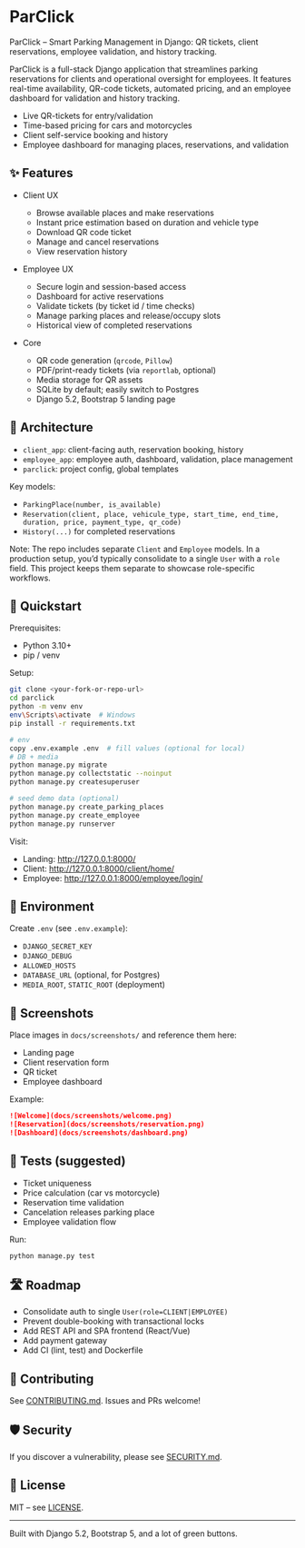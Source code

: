 # ParClick
ParClick – Smart Parking Management in Django: QR tickets, client reservations, employee validation, and history tracking.

ParClick is a full-stack Django application that streamlines parking reservations for clients and operational oversight for employees. It features real-time availability, QR-code tickets, automated pricing, and an employee dashboard for validation and history tracking.

- Live QR-tickets for entry/validation
- Time-based pricing for cars and motorcycles
- Client self-service booking and history
- Employee dashboard for managing places, reservations, and validation

## ✨ Features

- Client UX
  - Browse available places and make reservations
  - Instant price estimation based on duration and vehicle type
  - Download QR code ticket
  - Manage and cancel reservations
  - View reservation history

- Employee UX
  - Secure login and session-based access
  - Dashboard for active reservations
  - Validate tickets (by ticket id / time checks)
  - Manage parking places and release/occupy slots
  - Historical view of completed reservations

- Core
  - QR code generation (`qrcode`, `Pillow`)
  - PDF/print-ready tickets (via `reportlab`, optional)
  - Media storage for QR assets
  - SQLite by default; easily switch to Postgres
  - Django 5.2, Bootstrap 5 landing page

## 🧱 Architecture

- `client_app`: client-facing auth, reservation booking, history
- `employee_app`: employee auth, dashboard, validation, place management
- `parclick`: project config, global templates

Key models:
- `ParkingPlace(number, is_available)`
- `Reservation(client, place, vehicule_type, start_time, end_time, duration, price, payment_type, qr_code)`
- `History(...)` for completed reservations

Note: The repo includes separate `Client` and `Employee` models. In a production setup, you’d typically consolidate to a single `User` with a `role` field. This project keeps them separate to showcase role-specific workflows.

## 🚀 Quickstart

Prerequisites:
- Python 3.10+
- pip / venv

Setup:
```bash
git clone <your-fork-or-repo-url>
cd parclick
python -m venv env
env\Scripts\activate  # Windows
pip install -r requirements.txt

# env
copy .env.example .env  # fill values (optional for local)
# DB + media
python manage.py migrate
python manage.py collectstatic --noinput
python manage.py createsuperuser

# seed demo data (optional)
python manage.py create_parking_places
python manage.py create_employee
python manage.py runserver
```

Visit:
- Landing: http://127.0.0.1:8000/
- Client: http://127.0.0.1:8000/client/home/
- Employee: http://127.0.0.1:8000/employee/login/

## 🔐 Environment

Create `.env` (see `.env.example`):
- `DJANGO_SECRET_KEY`
- `DJANGO_DEBUG`
- `ALLOWED_HOSTS`
- `DATABASE_URL` (optional, for Postgres)
- `MEDIA_ROOT`, `STATIC_ROOT` (deployment)

## 📸 Screenshots

Place images in `docs/screenshots/` and reference them here:
- Landing page
- Client reservation form
- QR ticket
- Employee dashboard

Example:
```markdown
![Welcome](docs/screenshots/welcome.png)
![Reservation](docs/screenshots/reservation.png)
![Dashboard](docs/screenshots/dashboard.png)
```

## 🧪 Tests (suggested)

- Ticket uniqueness
- Price calculation (car vs motorcycle)
- Reservation time validation
- Cancelation releases parking place
- Employee validation flow

Run:
```bash
python manage.py test
```

## 🛣️ Roadmap

- Consolidate auth to single `User(role=CLIENT|EMPLOYEE)`
- Prevent double-booking with transactional locks
- Add REST API and SPA frontend (React/Vue)
- Add payment gateway
- Add CI (lint, test) and Dockerfile

## 🤝 Contributing

See [CONTRIBUTING.md](CONTRIBUTING.md). Issues and PRs welcome!

## 🛡️ Security

If you discover a vulnerability, please see [SECURITY.md](SECURITY.md).

## 📄 License

MIT – see [LICENSE](LICENSE).

---
Built with Django 5.2, Bootstrap 5, and a lot of green buttons.
